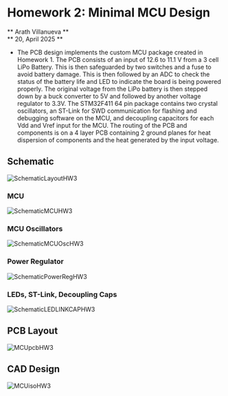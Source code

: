 # Homework 2: Minimal MCU Design
** Arath Villanueva ** \
** 20, April 2025 **
- The PCB design implements the custom MCU package created in Homework 1. The PCB consists of an input of 12.6 to 11.1 V from a 3 cell LiPo Battery. This is then safeguarded by two switches and a fuse to avoid battery damage. This is then followed by an ADC to check the status of the battery life and LED to indicate the board is being powered properly. The original voltage from the LiPo battery is then stepped down by a buck converter to 5V and followed by another voltage regulator to 3.3V. The STM32F411 64 pin package contains two crystal oscillators, an ST-Link for SWD communication for flashing and debugging software on the MCU, and decoupling capacitors for each Vdd and Vref input for the MCU. The routing of the PCB and components is on a 4 layer PCB containing 2 ground planes for heat dispersion of components and the heat generated by the input voltage.
## Schematic
![SchematicLayoutHW3](https://github.com/user-attachments/assets/1eb5e97f-0fcf-4988-b66f-a0382a9a8f06)
  ### MCU
  ![SchematicMCUHW3](https://github.com/user-attachments/assets/6514900c-9dc9-4431-aebc-d1b2e33813ac)
  ### MCU Oscillators
  ![SchematicMCUOscHW3](https://github.com/user-attachments/assets/f1a76d2d-28fa-4dc9-ab72-b24f7ad9d8d5)
  ### Power Regulator
  ![SchematicPowerRegHW3](https://github.com/user-attachments/assets/3d1cbebb-a807-4904-a14c-6f1d08d0b6a1)
  ### LEDs, ST-Link, Decoupling Caps
  ![SchematicLEDLINKCAPHW3](https://github.com/user-attachments/assets/807790ad-f2a8-4d21-94e8-c2bfba6b1e41)
## PCB Layout
![MCUpcbHW3](https://github.com/user-attachments/assets/75a09d86-af7a-4070-a2ad-af6a336d6487)
## CAD Design
![MCUisoHW3](https://github.com/user-attachments/assets/5f0bbc2f-8aed-4246-8c5d-8c488439521e)
